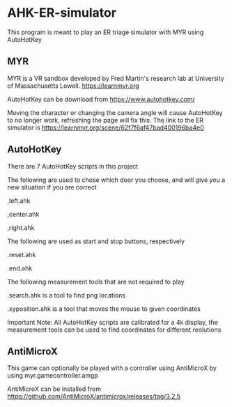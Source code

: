 # AHK-ER-simulator
This program is meant to play an ER triage simulator with MYR using AutoHotKey

MYR
--
MYR is a VR sandbox developed by Fred Martin's research lab at University of Massachusetts Lowell. https://learnmyr.org

AutoHotKey can be download from https://www.autohotkey.com/

Moving the character or changing the camera angle will cause AutoHotKey to no longer work, refreshing the page will fix this. The link to the ER simulator is https://learnmyr.org/scene/62f7f6af47bad400196ba4e0

AutoHotKey
--

There are 7 AutoHotKey scripts in this project

The following are used to chose which door you choose, and will give you a new situation if you are correct

,left.ahk

,center.ahk

,right.ahk

The following are used as start and stop buttons, respectively

.reset.ahk

.end.ahk

The following measurement tools that are not required to play

.search.ahk is a tool to find png locations

.xyposition.ahk is a tool that moves the mouse to given coordinates

Important Note: All AutoHotKey scripts are calibrated for a 4k display, the measurement tools can be used to find coordinates for different reolutions

AntiMicroX
--
This game can optionally be played with a controller using AntiMicroX by using myr.gamecontroller.amgp

AntiMicroX can be installed from https://github.com/AntiMicroX/antimicrox/releases/tag/3.2.5

